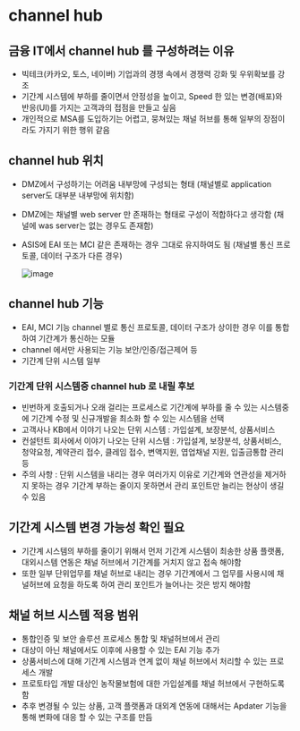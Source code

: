 # channel hub 

## 금융 IT에서 channel hub 를 구성하려는 이유
- 빅테크(카카오, 토스, 네이버) 기업과의 경쟁 속에서 경쟁력 강화 및 우위확보를 강조  
- 기간계 시스템에 부하를 줄이면서 안정성을 높이고, Speed 한 있는 변경(배포)와 반응(UI)를 가지는 고객과의 접점을 만들고 싶음
- 개인적으로 MSA를 도입하기는 어렵고, 뭉쳐있는 채널 허브를 통해 일부의 장점이라도 가지기 위한 행위 같음

## channel hub 위치 
- DMZ에서 구성하기는 어려움 내부망에 구성되는 형태 (채널별로 application server도 대부분 내부망에 위치함)
- DMZ에는 채널별 web server 만 존재하는 형태로 구성이 적합하다고 생각함 (채널에 was server는 없는 경우도 존재함)
- ASIS에 EAI 또는 MCI 같은 존재하는 경우 그대로 유지하여도 됨 (채널별 통신 프로토콜, 데이터 구조가 다른 경우)

  ![image](https://github.com/kim-taehan/document/assets/52950400/3e11b8c5-4fbc-4160-becf-c85c5b82352b)


## channel hub 기능
- EAI, MCI 기능 channel 별로 통신 프로토콜, 데이터 구조가 상이한 경우 이를 통합하여 기간계가 통신하는 모듈
- channel 에서만 사용되는 기능 보안/인증/접근제어 등
- 기간계 단위 시스템 일부

### 기간계 단위 시스템중 channel hub 로 내릴 후보
- 빈번하게 호출되거나 오래 걸리는 프로세스로 기간계에 부하를 줄 수 있는 시스템중에 기간계 수정 및 신규개발을 최소화 할 수 있는 시스템을 선택
- 고객사나 KB에서 이야기 나오는 단위 시스템 : 가입설계, 보장분석, 상품서비스
- 컨설턴트 회사에서 이야기 나오는 단위 시스템 : 가입설계, 보장분석, 상품서비스, 청약요청, 계약관리 접수, 클레임 접수, 변액지원, 엽업채널 지원, 입출금통합 관리 등
- 주의 사항 : 단위 시스템을 내리는 경우 여러가지 이유로 기간계와 연관성을 제거하지 못하는 경우 기간계 부하는 줄이지 못하면서 관리 포인트만 늘리는 현상이 생길 수 있음


## 기간계 시스템 변경 가능성 확인 필요
- 기간계 시스템의 부하를 줄이기 위해서 먼저 기간계 시스템이 최송한 상품 플랫폼, 대외시스템 연동은 채널 허브에서 기간계를 거치지 않고 접속 해야함
- 또한 일부 단위업무를 채널 허브로 내리는 경우 기간계에서 그 업무를 사용시에 채널허브에 요청을 하도록 하여 관리 포인트가 늘어나는 것은 방지 해야함

## 채널 허브 시스템 적용 범위
- 통합인증 및 보안 솔루션 프로세스 통합 및 채널허브에서 관리
- 대상이 아닌 채널에서도 이후에 사용할 수 있는 EAI 기능 추가
- 상품서비스에 대해 기간계 시스템과 연계 없이 채널 허브에서 처리할 수 있는 프로세스 개발 
- 프로토타입 개발 대상인 농작물보험에 대한 가입설계를 채널 허브에서 구현하도록 함
- 추후 변경될 수 있는 상품, 고객 플랫폼과 대외계 연동에 대해서는 Apdater 기능을 통해 변화에 대응 할 수 있는 구조를 만듬




